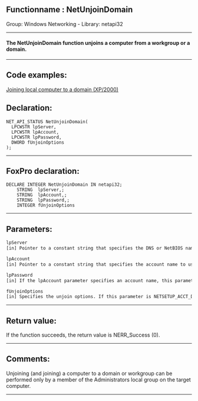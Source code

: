<link rel="stylesheet" type="text/css" href="../../css/win32api.css">  
<link rel="stylesheet" href="https://cdnjs.cloudflare.com/ajax/libs/font-awesome/4.7.0/css/font-awesome.min.css">

## Functionname : NetUnjoinDomain
Group: Windows Networking - Library: netapi32    
***  


#### The NetUnjoinDomain function unjoins a computer from a workgroup or a domain.

***  


## Code examples:
[Joining local computer to a domain (XP/2000)](../../samples/sample_439.md)  

## Declaration:
```foxpro  
NET_API_STATUS NetUnjoinDomain(
  LPCWSTR lpServer,
  LPCWSTR lpAccount,
  LPCWSTR lpPassword,
  DWORD fUnjoinOptions
);  
```  
***  


## FoxPro declaration:
```foxpro  
DECLARE INTEGER NetUnjoinDomain IN netapi32;
	STRING  lpServer,;
	STRING  lpAccount,;
	STRING  lpPassword,;
	INTEGER fUnjoinOptions  
```  
***  


## Parameters:
```txt  
lpServer
[in] Pointer to a constant string that specifies the DNS or NetBIOS name of the computer on which the function is to execute.

lpAccount
[in] Pointer to a constant string that specifies the account name to use when connecting to the domain controller.

lpPassword
[in] If the lpAccount parameter specifies an account name, this parameter must point to the password to use when connecting to the domain controller.

fUnjoinOptions
[in] Specifies the unjoin options. If this parameter is NETSETUP_ACCT_DELETE, the account is disabled when the unjoin occurs. Note that this option does not delete the account.  
```  
***  


## Return value:
If the function succeeds, the return value is NERR_Success (0).  
***  


## Comments:
Unjoining (and joining) a computer to a domain or workgroup can be performed only by a member of the Administrators local group on the target computer.  
  
***  

